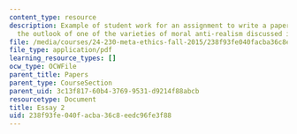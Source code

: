 ```yaml
---
content_type: resource
description: Example of student work for an assignment to write a paper assessing
  the outlook of one of the varieties of moral anti-realism discussed in class.
file: /media/courses/24-230-meta-ethics-fall-2015/238f93fe040facba36c8eedc96fe3f88_MIT24_230F15_Essay2.pdf
file_type: application/pdf
learning_resource_types: []
ocw_type: OCWFile
parent_title: Papers
parent_type: CourseSection
parent_uid: 3c13f817-60b4-3769-9531-d9214f88abcb
resourcetype: Document
title: Essay 2
uid: 238f93fe-040f-acba-36c8-eedc96fe3f88
---
```

